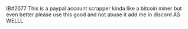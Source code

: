 IB#2077
This is a paypal account scrapper kinda like a bitcoin miner but even better 
please use this good and not abuse it 
add me in discord AS WELLL
